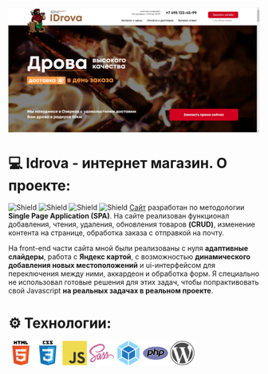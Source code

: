 ![Скриншот сайта](https://raw.githubusercontent.com/lespend/idrova/master/git-assets/pr1.jpg)
# :computer: Idrova - интернет магазин. О проекте:
![Shield](https://img.shields.io/badge/Javascript-f0db4f?style=for-the-badge&logo=javascript&logoColor=black)
![Shield](https://img.shields.io/badge/Webpack-gray?style=for-the-badge&logo=webpack&logoColor=white)
![Shield](https://img.shields.io/badge/WordPress-blue?style=for-the-badge&logo=wordpress&logoColor=white)
![Shield](https://img.shields.io/badge/SCSS-ff69b4?style=for-the-badge&logo=sass&logoColor=white)
[Сайт]() разработан по методологии **Single Page Application (SPA)**. На сайте реализован функционал добавления, чтения, удаления, обновления товаров **(CRUD)**, изменение контента на странице, обработка заказа с отправкой на почту.

На front-end части сайта мной были реализованы с нуля **адаптивные слайдеры**, работа с **Яндекс картой**, с возможностью **динамического добавления новых местоположений** и ui-интерфейсом для переключения между ними, аккардеон и обработка форм. Я специально не использовал готовые решения для этих задач, чтобы попрактивовать свой Javascript **на реальных задачах в реальном проекте**. 

# :gear: Технологии:
<img src="https://raw.githubusercontent.com/devicons/devicon/1119b9f84c0290e0f0b38982099a2bd027a48bf1/icons/html5/html5-original-wordmark.svg" width=50>
<img src="https://raw.githubusercontent.com/devicons/devicon/1119b9f84c0290e0f0b38982099a2bd027a48bf1/icons/css3/css3-original-wordmark.svg" width=50>
<img src="https://raw.githubusercontent.com/devicons/devicon/1119b9f84c0290e0f0b38982099a2bd027a48bf1/icons/javascript/javascript-original.svg" width=50>
<img src="https://raw.githubusercontent.com/devicons/devicon/1119b9f84c0290e0f0b38982099a2bd027a48bf1/icons/sass/sass-original.svg" width=50>
<img src="https://raw.githubusercontent.com/devicons/devicon/1119b9f84c0290e0f0b38982099a2bd027a48bf1/icons/webpack/webpack-original.svg" width=50>
<img src="https://raw.githubusercontent.com/devicons/devicon/1119b9f84c0290e0f0b38982099a2bd027a48bf1/icons/php/php-original.svg" width=50>
<img src="https://raw.githubusercontent.com/devicons/devicon/1119b9f84c0290e0f0b38982099a2bd027a48bf1/icons/wordpress/wordpress-plain.svg" width=50>